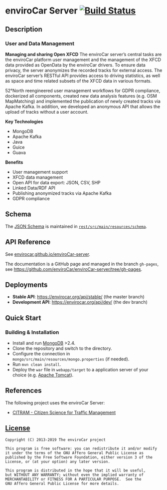 # enviroCar Server [![Build Status](https://travis-ci.org/enviroCar/enviroCar-server.png)](https://travis-ci.org/enviroCar/enviroCar-server) #

## Description

### User and Data Management

**Managing and sharing Open XFCD**
The enviroCar server’s central tasks are the enviroCar platform user management and
the management of the XFCD data provided as OpenData by the enviroCar drivers. To
ensure data privacy, the server anonymizes the recorded tracks for external access.
The enviroCar server’s RESTful API provides access to driving statistics, as well as space
and time related subsets of the XFCD data in various formats.

52°North reengineered user management workflows for GDPR compliance, dockerized
all components, created new data analysis features (e.g. OSM MapMatching) and implemented
the publication of newly created tracks via Apache Kafka. In addition, we developed
an anonymous API that allows the upload of tracks without a user account.

**Key Technologies**

- MongoDB
- Apache Kafka
- Java
- Guice
- Guava

**Benefits**

- User management support
- XFCD data management
- Open API for data export: JSON, CSV, SHP
- Linked Data/RDF API
- Publishing anonymized tracks via Apache Kafka
- GDPR compliance

## Schema ##

The [JSON Schema](http://json-schema.org/) is maintained in [`rest/src/main/resources/schema`](rest/src/main/resources/schema).

## API Reference ##

See [envirocar.github.io/enviroCar-server](http://envirocar.github.io/enviroCar-server/api/).

The documentation is a GitHub page and managed in the branch ``gh-pages``, see https://github.com/enviroCar/enviroCar-server/tree/gh-pages.

## Deployments ##

* **Stable API**: https://envirocar.org/api/stable/ (the master branch)
* **Development API**: https://envirocar.org/api/dev/ (the dev branch)

## Quick Start 

### Building & Installation ###

* Install and run [MongoDB](http://www.mongodb.org/downloads) >2.4.
* Clone the repository and switch to the directory.
* Configure the connection in `mongo/src/main/resources/mongo.properties` (if needed).
* Run `mvn clean install`.
* Deploy the `war` file in `webapp/target` to a application server of your choice (e.g. [Apache Tomcat](http://tomcat.apache.org/)).

## References
The following project uses the enviroCar Server:
- [CITRAM - Citizen Science for Traffic Management](https://www.citram.de/)

## [License](LICENSE) ##

    Copyright (C) 2013-2019 The enviroCar project
    
    This program is free software: you can redistribute it and/or modify
    it under the terms of the GNU Affero General Public License as
    published by the Free Software Foundation, either version 3 of the
    License, or (at your option) any later version.
    
    This program is distributed in the hope that it will be useful,
    but WITHOUT ANY WARRANTY; without even the implied warranty of
    MERCHANTABILITY or FITNESS FOR A PARTICULAR PURPOSE.  See the
    GNU Affero General Public License for more details.
